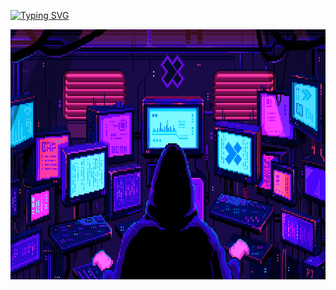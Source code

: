 




[![Typing SVG](https://readme-typing-svg.demolab.com/?lines=Machine+Learning&vCenter=True&height=40&size=35&width=1000&center=True&color=C71585)](https://git.io/typing-svg)

<img src="it.gif" width="1010" height="400"/>

<!--
**skytecat/skytecat** is a ✨ _special_ ✨ repository because its `README.md` (this file) appears on your GitHub profile.

Here are some ideas to get you started:

- 🔭 I’m currently working on ...
- 🌱 I’m currently learning ...
- 👯 I’m looking to collaborate on ...
- 🤔 I’m looking for help with ...
- 💬 Ask me about ...
- 📫 How to reach me: ...
- 😄 Pronouns: ...
- ⚡ Fun fact: ...
-->
